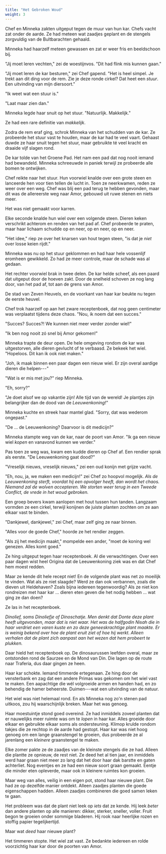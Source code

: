 ```yaml
---
title: "Het Gebroken Woud"
weight: 3
---
```


Chef en Minneka zakten uitgeput tegen de muur van hun kar. Chefs vacht zat onder de aarde. Ze had meteen wat zaadjes geplant en de stengels zorgvuldig van de Bultbarachten gehaald. 

Minneka had haarzelf meteen gewassen en zat er weer fris en beeldschoon bij.

"Jij moet leren vechten," zei de woestijnvos. "Dit had flink mis kunnen gaan."

"Jij moet leren de kar besturen," zei Chef gapend. "Het is heel simpel. Je trekt aan dit ding voor de rem. Zie je deze ronde cirkel? Dat heet een _stuur_. Een uitvinding van mijn diersoort."

"Ik weet wat een stuur is."

"Laat maar zien dan."

Minneka legde haar snuit op het stuur. "Natuurlijk. Makkelijk."

Ze had een rare definitie van _makkelijk_. 

Zodra de rem eraf ging, schrok Minneka van het schudden van de kar. Ze probeerde het stuur vast te houden, maar de kar had te veel vaart. Gehaast duwde ze haar snuit tegen het stuur, maar gebruikte té veel kracht en draaide vijf slagen rond. 

De kar tolde van het Groene Pad. Het nam een pad dat nog nooit iemand had bewandeld. Minneka schreeuwde in paniek terwijl ze probeerde alle bomen te ontwijken.

Chef reikte naar het stuur. Hun voorwiel knalde over een grote steen en lanceerde hen voor tien tellen de lucht in. Toen ze neerkwamen, reden ze weer over een weg. Chef was blij een pad terug te hebben gevonden, maar dit was de allereerste weg naar Amor, gebouwd uit ruwe stenen en niets meer.

Het was niet gemaakt voor karren.

Elke seconde knalde hun wiel over een volgende steen. Dieren keken verschrikt achterom en renden van het pad af. Chef probeerde te praten, maar haar lichaam schudde op en neer, op en neer, op en neer.

"Het idee," riep ze over het knarsen van hout tegen steen, "is dat je _niet_ over losse keien rijdt."

Minneka was nu op het stuur geklommen en had haar hele vossenlijf eromheen gewikkeld. Zo had ze meer controle, maar de schade was al gedaan. 

Het rechter voorwiel brak in twee delen. De kar helde scheef, als een paard dat uitgeput door de hoeven zakt. Door de snelheid schoven ze nog lang door, van het pad af, tot aan de grens van Amor. 

De stad van Zeven Heuvels, en de voorkant van haar kar beukte nu tegen de eerste heuvel.

Chef trok haarzelf op aan het zware receptenboek, dat nog geen centimeter was verplaatst tijdens deze chaos. "Nou, ik noem dat een succes."

"Succes? Succes?! We kunnen niet meer verder zonder wiel!"

"Ik ben nog nooit zó snel bij Amor gekomen!"

Minneka trapte de deur open. De hele omgeving rondom de kar was uitgestorven, alle dieren gevlucht of te verbaasd. Ze bekeek het wiel. "Hopeloos. Dit kan ik ook niet maken."

"Joh, ik maak binnen een paar dagen een nieuw wiel. Er zijn overal aardige dieren die helpen---"

"Wat is er mis met jou?" riep Minneka. 

"Eh, sorry?"

"Je doet alsof we op vakantie zijn! Alle tijd van de wereld! Je plantjes zijn belangrijker dan de dood van de _Leeuwenkoning_!" 

Minneka kuchte en streek haar mantel glad. "Sorry, dat was wederom ongepast."

"De ... de Leeuwenkoning? Daarvoor is dit medicijn?"

Minneka stampte weg van de kar, naar de poort van Amor. "Ik ga een nieuw wiel _kopen_ en vanavond kunnen we verder."

Pas toen ze weg was, kwam een kudde dieren op Chef af. Een rendier sprak als eerste. "De Leeuwenkoning gaat dood?"

"Vreselijk nieuws, vreselijk nieuws," zei een oud konijn met grijze vacht.

"Eh, nou, ja, we maken een medicijn!" zei Chef zo hoopvol mogelijk. _Als de Leeuwenkoning sterft, voordat hij een opvolger heeft, dan wordt het chaos. Niemand zal de wolven accepteren. We storten weer terug in een Tweede Conflict, de vrede in het woud gebroken._

Een groep bevers kwam aanlopen met hout tussen hun tanden. Langzaam vormden ze een cirkel, terwijl konijnen de juiste planten zochten om ze aan elkaar vast te binden. 

"Dankjewel, dankjewel," zei Chef, maar zelf ging ze naar binnen.

"Alles voor de goede Chef," hoorde ze het rendier zeggen. 

"Als zij het medicijn maakt," mompelde een ander, "moet de koning wel genezen. Alles komt goed."

Ze hing uitgeput tegen haar receptenboek. Al die verwachtingen. Over een paar dagen wist heel Origina dat de Leeuwenkoning ziek was en dat Chef hem moest redden. 

Maar ze kende dit hele recept niet! En de volgende plant was net zo moeilijk te vinden. Wat als ze niet slaagde? Werd ze dan ook verbannen, zoals die dieven uit Heldehaven? Zoals bijna iedereen tegenwoordig? Als ze niet kon rondreizen met haar kar ... dieren eten geven die het nodig hebben ... wat ging ze dan doen?

Ze las in het receptenboek.

_Dinolief, soms Dinoliefje of Dinoschatje. Men denkt dat Donte deze plant heeft uitgevonden, maar dat is niet waar. Het was de halfgodin Nisah die in haar verdriet een varen kuste en zo deze geneeskrachtige plant maakte. Er is weinig bekend over hoe de plant eruit ziet of hoe hij werkt. Alleen verhalen dat de plant zich aanpast aan het wezen dat hem probeert te plukken._

Daar hield het receptenboek op. De dinosaurussen leefden overal, maar ze ontstonden rond de Saurzee en de Mond van Din. Die lagen op de route naar Traferia, dus daar gingen ze heen.

Haar kar schokte. Iemand timmerde ertegenaan. Ze hing door de vensterbank en zag dat een andere Primas was gekomen om het wiel vast te maken. Een aapachtige die wél volgroeide armen en handen had, en zo behendig de hamer beheerste. Duimen---wat een uitvinding van de natuur.

Het wiel was niet helemaal rond. En als Minneka nog zo'n stenen pad uitkoos, zou hij waarschijnlijk breken. Maar het was genoeg.

Haar moestuintje stond goed overeind. Ze had inmiddels zoveel planten dat er nauwelijks meer ruimte was om te _lopen_ in haar kar. Alles groeide door elkaar en gebruikte elkaar soms als ondersteuning. Klimop krulde rondom takjes die ze rechtop in de aarde had gestopt. Haar kar was niet hoog genoeg om een lange graanstengel te groeien, dus probeerde ze al jarenlang een _kleinere_ graanstengel te maken.

Elke zomer pakte ze de zaadjes van de kleinste stengels die ze had. Alleen die plantte ze opnieuw, de rest niet. Ze deed het al tien jaar, en inmiddels werd haar graan niet meer zo lang dat het door haar dak barstte en gaten achterliet. Nog eventjes en ze had een nieuw soort graan gemaakt. Eentje die minder eten opleverde, maar ook in kleinere ruimtes kon groeien.

Maar weg van alles, veilig in een eigen pot, stond haar nieuwe plant. Die had ze op dezelfde manier ontdekt. Alleen zaadjes planten die goede eigenschappen hadden. Alleen zaadjes combineren die goed samen leken te gaan.

Het probleem was dat de plant niet leek op _iets_ dat ze kende. Hij leek _beter_ dan andere planten op alle manieren: dikker, sterker, sneller, voller. Fruit begon te groeien onder sommige bladeren. Hij rook naar heerlijke rozen en stoffig papier tegelijkertijd. 

Maar wat _deed_ haar nieuwe plant?

Het timmeren stopte. Het wiel zat vast. Ze bedankte iedereen en rolde voorzichtig haar kar door de poorten van Amor. 
